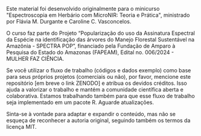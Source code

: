 Este material foi desenvolvido originalmente para o minicurso "Espectroscopia em Herbário com MicroNIR: Teoria e Prática", ministrado por Flávia M. Durgante e Caroline C. Vasconcelos. 

O curso faz parte do Projeto “Popularização do uso da Assinatura Espectral da Espécie na identificação das árvores do Manejo Florestal Sustentável na Amazônia - SPECTRA POP”, financiado pela Fundação de Amparo à Pesquisa do Estado do Amazonas (FAPEAM), Edital no. 006/2024 - MULHER FAZ CIÊNCIA.

Se você utilizar o fluxo de trabalho (códigos e dados exemplo) como base para seus próprios projetos (comerciais ou não), por favor, mencione este repositório [em breve o link ZENODO] e atribua os devidos créditos. Isso ajuda a valorizar o trabalho e mantém a comunidade científica aberta e colaborativa. Estamos trabalhando também para que esse fluxo de trabalho seja implementado em um pacote R. Aguarde atualizações.

Sinta-se à vontade para adaptar e expandir o conteúdo, mas não se esqueça de reconhecer a autoria original, seguindo também os termos da licença MIT.
